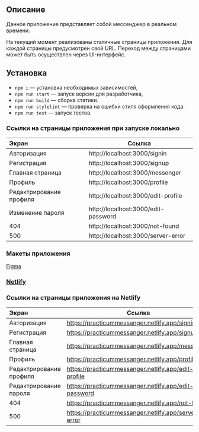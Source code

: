 ## Описание

Данное приложение представляет собой мессенджер в реальном времени.

На текущий момент реализованы статичные страницы приложения.
Для каждой страницы предусмотрен свой URL.
Переход между страницами может быть осуществлен через UI-интерфейс.

## Установка

-   `npm i` — установка необходимых зависимостей,
-   `npm run start` — запуск версии для разработчика,
-   `npm run build` — сборка статики.
-   `npm run stylelint` — проверка на ошибки стиля оформления кода.
-   `npm run test` — запуск тестов.

### Ссылки на страницы приложения при запуске локально

| Экран                   | Ссылка                              |
| :---------------------- | ----------------------------------- |
| Авторизация             | http://localhost:3000/signin        |
| Регистрация             | http://localhost:3000/signup        |
| Главная страница        | http://localhost:3000/messenger     |
| Профиль                 | http://localhost:3000/profile       |
| Редактрирование профиля | http://localhost:3000/edit-profile  |
| Изменение пароля        | http://localhost:3000/edit-password |
| 404                     | http://localhost:3000/not-found     |
| 500                     | http://localhost:3000/server-error  |

### Макеты приложения

[Figma](https://www.figma.com/design/DuxnY6CsP3j8xbN5TssgUP/Messanger_app-design?node-id=0-1&t=yDg41Cp2CX1TUA6V-0)

### [**Netlify**](https://deploy-preview-3--eclectic-empanada-c80e22.netlify.app/)

### Ссылки на страницы приложения на Netlify

| Экран                   | Ссылка                                               |
| :---------------------- | ---------------------------------------------------- |
| Авторизация             | https://practicummessanger.netlify.app/signin        |
| Регистрация             | https://practicummessanger.netlify.app/signup        |
| Главная страница        | https://practicummessanger.netlify.app/messenger     |
| Профиль                 | https://practicummessanger.netlify.app/profile       |
| Редактрирование профиля | https://practicummessanger.netlify.app/edit-profile  |
| Редактрирование пароля  | https://practicummessanger.netlify.app/edit-password |
| 404                     | https://practicummessanger.netlify.app/not-found     |
| 500                     | https://practicummessanger.netlify.app/server-error  |
